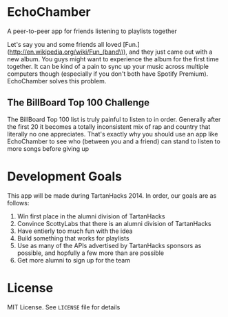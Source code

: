EchoChamber
===========

A peer-to-peer app for friends listening to playlists together

Let's say you and some friends all loved [Fun.](http://en.wikipedia.org/wiki/Fun_(band\)), and they just came out with a new album.  You guys might want to experience the album for the first time together.  It can be kind of a pain to sync up your music across multiple computers though (especially if you don't both have Spotify Premium).  EchoChamber solves this problem.

The BillBoard Top 100 Challenge
-------------------------------

The BillBoard Top 100 list is truly painful to listen to in order.  Generally after the first 20 it becomes a totally inconsistent mix of rap and country that literally no one appreciates.  That's exactly why you should use an app like EchoChamber to see who (between you and a friend) can stand to listen to more songs before giving up

Development Goals
=================

This app will be made during TartanHacks 2014.  In order, our goals are as follows:
1. Win first place in the alumni division of TartanHacks
2. Convince ScottyLabs that there is an alumni division of TartanHacks
3. Have entierly too much fun with the idea
4. Build something that works for playlists
5. Use as many of the APIs advertised by TartanHacks sponsors as possible, and hopfully a few more than are possible
6. Get more alumni to sign up for the team

License
=======
MIT License.  See `LICENSE` file for details
